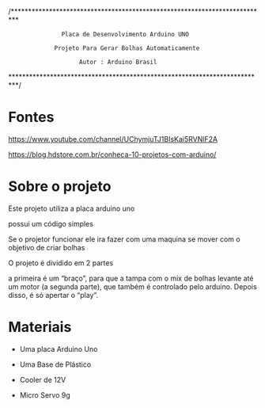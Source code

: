 /**************************************************************************
                   
                   Placa de Desenvolvimento Arduino UNO 
                 
                 Projeto Para Gerar Bolhas Automaticamente
                            
                        Autor : Arduino Brasil
                    
 **************************************************************************/


# Fontes

https://www.youtube.com/channel/UChymjuTJ1BIsKai5RVNlF2A

https://blog.hdstore.com.br/conheca-10-projetos-com-arduino/

# Sobre o projeto

Este projeto utiliza a placa arduino uno

possui um código simples

Se o projetor funcionar ele ira fazer com uma maquina se mover com o objetivo de criar bolhas

O projeto é dividido em 2 partes

a primeira é um “braço”, para que a tampa com o mix de bolhas levante até um motor (a segunda parte), que também é controlado pelo 
arduino. Depois disso, é só apertar o “play”.

# Materiais

* Uma placa Arduino Uno

* Uma Base de Plástico

* Cooler de 12V

* Micro Servo 9g
